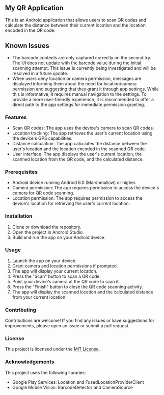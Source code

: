 ## My QR Application

This is an Android application that allows users to scan QR codes and calculate the distance between their current location and the location encoded in the QR code.

## Known Issues

- The barcode contents are only captured correctly on the second try. The UI does not update with the barcode value during the initial scanning attempt. This issue is currently being investigated and will be resolved in a future update.
- When users deny location or camera permission, messages are displayed informing them about the need for location/camera permission and suggesting that they grant it through app settings. While this is informative, it requires manual navigation to the settings. To provide a more user-friendly experience, it is recommended to offer a direct path to the app settings for immediate permission granting.

### Features

- Scan QR codes: The app uses the device's camera to scan QR codes.
- Location tracking: The app retrieves the user's current location using the device's GPS capabilities.
- Distance calculation: The app calculates the distance between the user's location and the location encoded in the scanned QR code.
- User interface: The app displays the user's current location, the scanned location from the QR code, and the calculated distance.

### Prerequisites

- Android device running Android 6.0 (Marshmallow) or higher.
- Camera permission: The app requires permission to access the device's camera for QR code scanning.
- Location permission: The app requires permission to access the device's location for retrieving the user's current location.

### Installation

1. Clone or download the repository.
2. Open the project in Android Studio.
3. Build and run the app on your Android device.

### Usage

1. Launch the app on your device.
2. Grant camera and location permissions if prompted.
3. The app will display your current location.
4. Press the "Scan" button to scan a QR code.
5. Point your device's camera at the QR code to scan it.
6. Press the "Finish" button to close the QR code scanning activity.
7. The app will display the scanned location and the calculated distance from your current location.

### Contributing

Contributions are welcome! If you find any issues or have suggestions for improvements, please open an issue or submit a pull request.

### License

This project is licensed under the [MIT License](notion://www.notion.so/LICENSE).

### Acknowledgements

This project uses the following libraries:

- Google Play Services: Location and FusedLocationProviderClient
- Google Mobile Vision: BarcodeDetector and CameraSource
